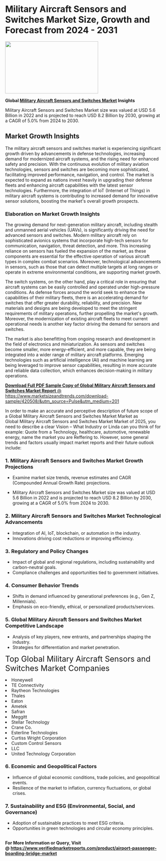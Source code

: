 <H1>Military Aircraft Sensors and Switches Market Size, Growth and Forecast from 2024 - 2031</H1><img class="aligncenter size-medium wp-image-584254" src="https://thirdeyenews.in/wp-content/uploads/2024/09/Global-Market-Research-300x168.jpeg" alt="" width="300" height="168" /><p><strong>Global&nbsp;<a href="https://www.marketsizeandtrends.com/download-sample/420508/&amp;utm_source=Pulse&amp;utm_medium=201">Military Aircraft Sensors and Switches Market</a> Insights</strong></p><p>Military Aircraft Sensors and Switches Market size was valued at USD 5.6 Billion in 2022 and is projected to reach USD 8.2 Billion by 2030, growing at a CAGR of 5.0% from 2024 to 2030.</p><p><h2>Market Growth Insights</h2> <p>The military aircraft sensors and switches market is experiencing significant growth driven by advancements in defense technologies, increasing demand for modernized aircraft systems, and the rising need for enhanced safety and precision. With the continuous evolution of military aviation technologies, sensors and switches are becoming more sophisticated, facilitating improved performance, navigation, and control. The market is expected to expand as nations invest heavily in upgrading their defense fleets and enhancing aircraft capabilities with the latest sensor technologies. Furthermore, the integration of IoT (Internet of Things) in military aircraft systems is contributing to increased demand for innovative sensor solutions, boosting the market's overall growth prospects.</p> <p><a href="#"></a></p> <h3>Elaboration on Market Growth Insights</h3> <p>The growing demand for next-generation military aircraft, including stealth and unmanned aerial vehicles (UAVs), is significantly driving the need for advanced sensors and switches. Modern military aircraft rely on sophisticated avionics systems that incorporate high-tech sensors for communication, navigation, threat detection, and more. This increasing reliance on sensors has fueled the expansion of the market, as these components are essential for the effective operation of various aircraft types in complex combat scenarios. Moreover, technological advancements in sensors, such as those that can detect multiple targets at long ranges or operate in extreme environmental conditions, are supporting market growth.</p> <p>The switch systems, on the other hand, play a critical role in ensuring that aircraft systems can be easily controlled and operated under high-pressure conditions. As defense forces around the world seek to enhance the capabilities of their military fleets, there is an accelerating demand for switches that offer greater durability, reliability, and precision. New materials and designs are being developed to meet the stringent requirements of military operations, further propelling the market's growth. Moreover, the modernization of existing aircraft fleets to meet current operational needs is another key factor driving the demand for sensors and switches.</p> <p>The market is also benefitting from ongoing research and development in the field of electronics and miniaturization. As sensors and switches become smaller, more energy-efficient, and more capable, they are being integrated into a wider range of military aircraft platforms. Emerging technologies such as artificial intelligence (AI) and machine learning are being leveraged to improve sensor capabilities, resulting in more accurate and reliable data collection, which enhances decision-making in military operations.</p> <p><a href="#"></p><p><span class=""><strong>Download Full PDF Sample Copy of Global Military Aircraft Sensors and Switches Market Report</strong> @ <a href="https://www.marketsizeandtrends.com/download-sample/420508/&amp;utm_source=Pulse&amp;utm_medium=201" target="_blank">https://www.marketsizeandtrends.com/download-sample/420508/&amp;utm_source=Pulse&amp;utm_medium=201</a></span></p><p>In order to make an accurate and perceptive description of future scope of a Global&nbsp;Military Aircraft Sensors and Switches Market Market as Global&nbsp;Military Aircraft Sensors and Switches Market Market of 2025, you need to describe a clear Vision &ndash; What Industry or Linda can you think of for example: Quote from a Technology, healthcare, automotive, renewable energy, name the market you are Reffering to. However, some general trends and factors usually impact market reports and their future outlook include:</p><h3>1.&nbsp;<strong>Military Aircraft Sensors and Switches Market Growth Projections</strong></h3><ul><li>Examine market size trends, revenue estimates and CAGR (Compounded Annual Growth Rate) projections.</li><li><p>Military Aircraft Sensors and Switches Market size was valued at USD 5.6 Billion in 2022 and is projected to reach USD 8.2 Billion by 2030, growing at a CAGR of 5.0% from 2024 to 2030.</p></li></ul><h3>2.&nbsp;<strong>Military Aircraft Sensors and Switches Market Technological Advancements</strong></h3><ul><li>Integration of AI, IoT, blockchain, or automation in the industry.</li><li>Innovations driving cost reductions or improving efficiency.</li></ul><h3>3.&nbsp;<strong>Regulatory and Policy Changes</strong></h3><ul><li>Impact of global and regional regulations, including sustainability and carbon-neutral goals.</li><li>Compliance challenges and opportunities tied to government initiatives.</li></ul><h3>4.&nbsp;<strong>Consumer Behavior Trends</strong></h3><ul><li>Shifts in demand influenced by generational preferences (e.g., Gen Z, Millennials).</li><li>Emphasis on eco-friendly, ethical, or personalized products/services.</li></ul><h3>5.&nbsp;<strong>Global Military Aircraft Sensors and Switches Market Competitive Landscape</strong></h3><ul><li>Analysis of key players, new entrants, and partnerships shaping the industry.</li><li>Strategies for differentiation and market penetration.</li></ul><p data-pm-slice="1 1 []"><span style="color: inherit; font-family: inherit; font-size: 25px;">Top Global Military Aircraft Sensors and Switches Market Companies</span></p><div class="" data-test-id=""><p><li>Honeywell</li><li> TE Connectivity</li><li> Raytheon Technologies</li><li> Thales</li><li> Eaton</li><li> Ametek</li><li> Safran</li><li> Meggitt</li><li> Stellar Technology</li><li> Crane Co.</li><li> Esterline Technologies</li><li> Curtiss Wright Corporation</li><li> Custom Control Sensors</li><li> LLC</li><li> United Technology Corporation</li></p></div><h3>6.&nbsp;<strong>Economic and Geopolitical Factors</strong></h3><ul><li>Influence of global economic conditions, trade policies, and geopolitical events.</li><li>Resilience of the market to inflation, currency fluctuations, or global crises.</li></ul><h3>7.&nbsp;<strong>Sustainability and ESG (Environmental, Social, and Governance)</strong></h3><ul><li>Adoption of sustainable practices to meet ESG criteria.</li><li>Opportunities in green technologies and circular economy principles.</li></ul><h2><strong style="font-size: 14px;">For More Information or Query, Visit @&nbsp;</strong><a style="background-color: #ffffff; font-size: 14px;" href="https://www.marketsizeandtrends.com/report/military-aircraft-sensors-and-switches-market/" target="_blank">https://www.verifiedmarketreports.com/product/airport-passenger-boarding-bridge-market</a></h2>